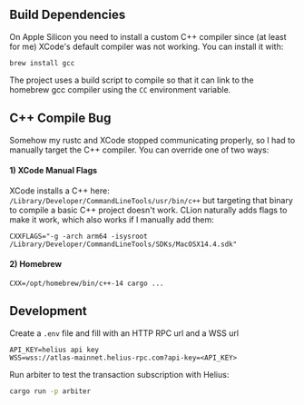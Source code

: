 ## Build Dependencies

On Apple Silicon you need to install a custom C++ compiler since (at least for me) XCode's default compiler
was not working. You can install it with:

```shell
brew install gcc
```

The project uses a build script to compile so that it can link to the homebrew gcc compiler using the `CC`
environment variable.

## C++ Compile Bug

Somehow my rustc and XCode stopped communicating properly, so I had to manually target the C++ compiler.
You can override one of two ways:

#### 1) XCode Manual Flags

XCode installs a C++ here: `/Library/Developer/CommandLineTools/usr/bin/c++` but targeting that binary to compile a
basic C++ project doesn't work. CLion naturally adds flags to make it work, which also works if I manually add them:

```shell
CXXFLAGS="-g -arch arm64 -isysroot /Library/Developer/CommandLineTools/SDKs/MacOSX14.4.sdk"
```

#### 2) Homebrew

```shell
CXX=/opt/homebrew/bin/c++-14 cargo ...
```

## Development

Create a `.env` file and fill with an HTTP RPC url and a WSS url

```.dotenv
API_KEY=helius api key
WSS=wss://atlas-mainnet.helius-rpc.com?api-key=<API_KEY>
```

Run arbiter to test the transaction subscription with Helius:

```bash
cargo run -p arbiter
```

